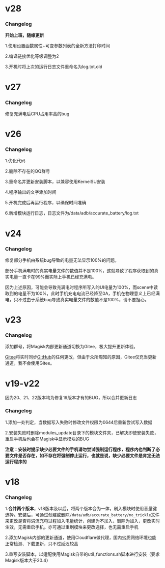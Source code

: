 # v28

### Changelog

**开始上班，随缘更新**

1.使用设置函数属性+可变参数列表的全新方法打印时间

2.编译链接优化等级调整为2

3.开机时将上次的运行日志文件重命名为log.txt.old

# v27

### Changelog

修复充满电后CPU占用率高的bug

# v26

### Changelog

1.优化代码

2.删除不存在的QQ群号

3.重命名并更新安装脚本，以兼容使用KernelSU安装

4.程序输出的文字添加时间

5.开机完成后再运行程序，以确保时间准确

6.新增模块运行日志，日志文件为/data/adb/accurate_battery/log.txt



# v24

### Changelog

修复部分手机由系统bug导致的电量无法显示100%的问题。

部分手机满电时的真实电量文件的数值并不是100%，这就导致了程序获取到的真实电量一直卡在99%而实际上手机已经充满电。

因为上述原因，可能会导致充满电时程序所写入的UI电量为100%，而scene中读取到的电量不为100%，此时手机充电电流已经降至0A，手机在物理意义上已经满电，只不过由于系统bug导致真实电量文件的数值不是100%，请不要担心。

# v23

### Changelog

添加群号，将Magisk内部更新通道切换为Gitee，极大提升更新体验。

[Gitee](https://gitee.com/chase535/turbo-charge)将实时同步[GitHub](https://github.com/chase535/turbo-charge)的任何更改，但由于众所周知的原因，Gitee仅充当更新通道，我不会使用Gitee。

# v19-v22

因为20、21、22版本均为修复19版本才有的BUG，所以合并更新日志

### Changelog

1.添加一处判定，当数据写入失败时修改文件权限为0644后重新尝试写入数据

2.安装失败时删除modules_update目录下的模块文件夹，已解决即使安装失败，重启手机后也会在Magisk中显示模块的BUG

**注意：安装时提示缺少必要文件的手机请勿尝试强制运行程序，程序内也判断了必要文件是否存在，如不存在将强制停止运行，也就是说，缺少必要文件是肯定无法运行程序的**

# v18

### Changelog

1.**合并两个版本**，v18版本及以后，将两个版本合为一体，刷入模块时使用音量键选择。安装后，可通过创建或删除`/data/adb/accurate_battery/no_trickle`文件来更改是否将涓流充电过程加入电量统计，创建为不加入，删除为加入，更改实时生效，无需重启手机。亦可通过重刷模块来更改选择，也无需重启手机

2.添加Magisk内部的更新通道，使用Cloudflare做代理，国内劣质网络环境也能正常检测、下载更新，只不过延迟较高

3.重写安装脚本，以适配使用Magisk自带的util_functions.sh脚本进行安装（要求Magisk版本大于20.4）
